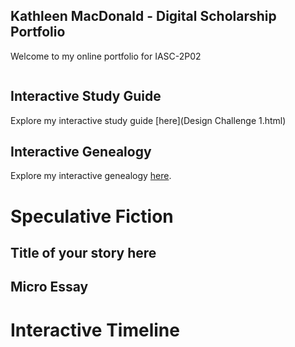 ## Kathleen MacDonald - Digital Scholarship Portfolio

Welcome to my online portfolio for IASC-2P02


![]()


## Interactive Study Guide

Explore my interactive study guide [here](Design Challenge 1.html)

## Interactive Genealogy

Explore my interactive genealogy [here]().

# Speculative Fiction

## Title of your story here


## Micro Essay


# Interactive Timeline


